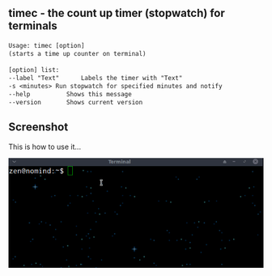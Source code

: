 timec - the count up timer (stopwatch) for terminals
----------------------------------------------------

```
Usage: timec [option]
(starts a time up counter on terminal)

[option] list:
--label "Text"		Labels the timer with "Text"
-s <minutes> Run stopwatch for specified minutes and notify
--help			Shows this message
--version		Shows current version
```

Screenshot
----------

This is how to use it...

![zen time](images/timec.gif)



